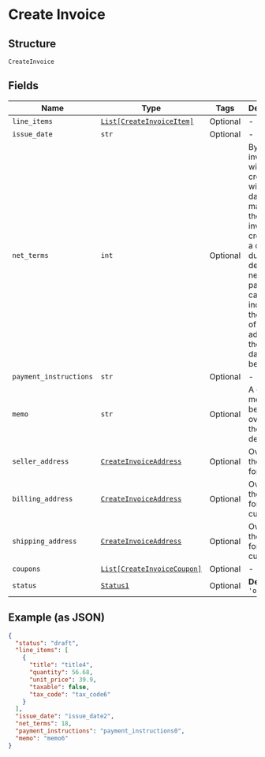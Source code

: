 
# Create Invoice

## Structure

`CreateInvoice`

## Fields

| Name | Type | Tags | Description |
|  --- | --- | --- | --- |
| `line_items` | [`List[CreateInvoiceItem]`](../../doc/models/create-invoice-item.md) | Optional | - |
| `issue_date` | `str` | Optional | - |
| `net_terms` | `int` | Optional | By default, invoices will be created with a due date matching the date of invoice creation. If a different due date is desired, the net_terms parameter can be sent indicating the number of days in advance the due date should be. |
| `payment_instructions` | `str` | Optional | - |
| `memo` | `str` | Optional | A custom memo can be sent to override the site's default. |
| `seller_address` | [`CreateInvoiceAddress`](../../doc/models/create-invoice-address.md) | Optional | Overrides the defaults for the site |
| `billing_address` | [`CreateInvoiceAddress`](../../doc/models/create-invoice-address.md) | Optional | Overrides the default for the customer |
| `shipping_address` | [`CreateInvoiceAddress`](../../doc/models/create-invoice-address.md) | Optional | Overrides the default for the customer |
| `coupons` | [`List[CreateInvoiceCoupon]`](../../doc/models/create-invoice-coupon.md) | Optional | - |
| `status` | [`Status1`](../../doc/models/status-1.md) | Optional | **Default**: `'open'` |

## Example (as JSON)

```json
{
  "status": "draft",
  "line_items": [
    {
      "title": "title4",
      "quantity": 56.68,
      "unit_price": 39.9,
      "taxable": false,
      "tax_code": "tax_code6"
    }
  ],
  "issue_date": "issue_date2",
  "net_terms": 18,
  "payment_instructions": "payment_instructions0",
  "memo": "memo6"
}
```

